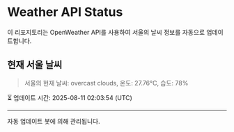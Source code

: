 
# Weather API Status

이 리포지토리는 OpenWeather API를 사용하여 서울의 날씨 정보를 자동으로 업데이트합니다.

## 현재 서울 날씨
> 서울의 현재 날씨: overcast clouds, 온도: 27.76°C, 습도: 78%

⏳ 업데이트 시간: 2025-08-11 02:03:54 (UTC)

---
자동 업데이트 봇에 의해 관리됩니다.
